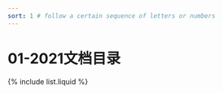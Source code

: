 ```yaml
---
sort: 1 # follow a certain sequence of letters or numbers
---
```


# 01-2021文档目录

{% include list.liquid %}
